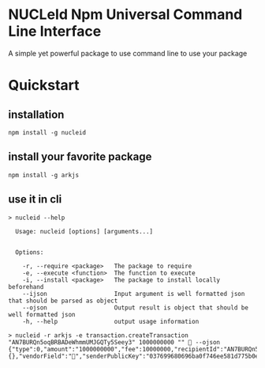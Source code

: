 # NUCLeId Npm Universal Command Line Interface
A simple yet powerful package to use command line to use your package

# Quickstart
## installation
`npm install -g nucleid`

## install your favorite package
`npm install -g arkjs`

## use it in cli
```
> nucleid --help

  Usage: nucleid [options] [arguments...]


  Options:

    -r, --require <package>   The package to require
    -e, --execute <function>  The function to execute
    -i, --install <package>   The package to install locally beforehand
    --ijson                   Input argument is well formatted json that should be parsed as object
    --ojson                   Output result is object that should be well formatted json
    -h, --help                output usage information
```

```
> nucleid -r arkjs -e transaction.createTransaction "AN7BURQn5oqBRBADeWhmmUMJGQTy5Seey3" 1000000000 "" 🦄 --ojson
{"type":0,"amount":"1000000000","fee":10000000,"recipientId":"AN7BURQn5oqBRBADeWhmmUMJGQTy5Seey3","timestamp":12272383,"asset":{},"vendorField":"🦄","senderPublicKey":"037699680696ba0f746ee581d775b0ef13a8832fe2539be80eaabff154f3e3995d","signature":"3045022100a801b198bc8719bb953d32d6afbd19bb7df4dde4ec20fee1cb5ec4dd6fe41f4902201a27a7eef2220ca9474c70f57d56dbff81ef64c3e753e5daaad499da68d0b4f8","id":"64f8d7466ae6e7f11401affdbe4dfbd94414670c2ffbb83e8c43e11ac975557e"}
```
